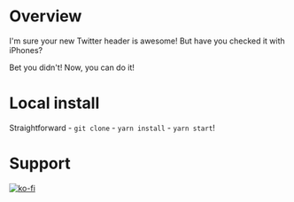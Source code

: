 # Overview

I'm sure your new Twitter header is awesome! But have you checked it with iPhones?

Bet you didn't! Now, you can do it!

# Local install

Straightforward - `git clone` - `yarn install` - `yarn start`!

# Support

[![ko-fi](https://ko-fi.com/img/githubbutton_sm.svg)](https://ko-fi.com/D1D56NRB5)